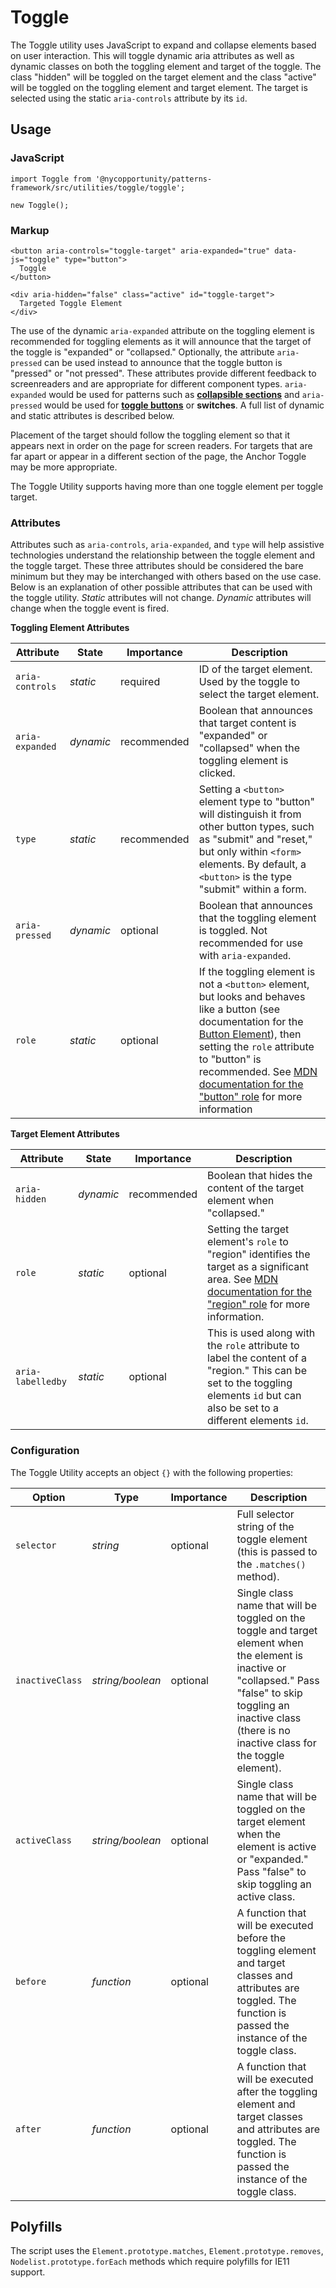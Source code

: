 # Toggle

The Toggle utility uses JavaScript to expand and collapse elements based on user interaction. This will toggle dynamic aria attributes as well as dynamic classes on both the toggling element and target of the toggle. The class "hidden" will be toggled on the target element and the class "active" will be toggled on the toggling element and target element. The target is selected using the static `aria-controls` attribute by its `id`.

## Usage

### JavaScript

    import Toggle from '@nycopportunity/patterns-framework/src/utilities/toggle/toggle';

    new Toggle();

### Markup

    <button aria-controls="toggle-target" aria-expanded="true" data-js="toggle" type="button">
      Toggle
    </button>

    <div aria-hidden="false" class="active" id="toggle-target">
      Targeted Toggle Element
    </div>

The use of the dynamic `aria-expanded` attribute on the toggling element is recommended for toggling elements as it will announce that the target of the toggle is "expanded" or "collapsed." Optionally, the attribute `aria-pressed` can be used instead to announce that the toggle button is "pressed" or "not pressed". These attributes provide different feedback to screenreaders and are appropriate for different component types. `aria-expanded` would be used for patterns such as [**collapsible sections**](https://inclusive-components.design/collapsible-sections/) and `aria-pressed` would be used for [**toggle buttons**](https://inclusive-components.design/toggle-button/) or **switches**. A full list of dynamic and static attributes is described below.

Placement of the target should follow the toggling element so that it appears next in order on the page for screen readers. For targets that are far apart or appear in a different section of the page, the Anchor Toggle may be more appropriate.

The Toggle Utility supports having more than one toggle element per toggle target.

### Attributes

Attributes such as `aria-controls`, `aria-expanded`, and `type` will help assistive technologies understand the relationship between the toggle element and the toggle target. These three attributes should be considered the bare minimum but they may be interchanged with others based on the use case. Below is an explanation of other possible attributes that can be used with the toggle utility. *Static* attributes will not change. *Dynamic* attributes will change when the toggle event is fired.

**Toggling Element Attributes**

Attribute       | State     | Importance    | Description
----------------|-----------|---------------|-
`aria-controls` | *static*  | required      | ID of the target element. Used by the toggle to select the target element.
`aria-expanded` | *dynamic* | recommended   | Boolean that announces that target content is "expanded" or "collapsed" when the toggling element is clicked.
`type`          | *static*  | recommended   | Setting a `<button>` element type to "button" will distinguish it from other button types, such as "submit" and "reset," but only within `<form>` elements. By default, a `<button>` is the type "submit" within a form.
`aria-pressed`  | *dynamic* | optional      | Boolean that announces that the toggling element is toggled. Not recommended for use with `aria-expanded`.
`role`          | *static*  | optional      | If the toggling element is not a `<button>` element, but looks and behaves like a button (see documentation for the [Button Element](/buttons)), then setting the `role` attribute to "button" is recommended. See [MDN documentation for the "button" role](https://developer.mozilla.org/en-US/docs/Web/Accessibility/ARIA/Roles/button_role) for more information

**Target Element Attributes**

Attribute         | State     | Importance    | Description
------------------|-----------|---------------|-
`aria-hidden`     | *dynamic* | recommended   | Boolean that hides the content of the target element when "collapsed."
`role`            | *static*  | optional      | Setting the target element's `role` to "region" identifies the target as a significant area. See [MDN documentation for the "region" role](https://developer.mozilla.org/en-US/docs/Web/Accessibility/ARIA/Roles/Region_role) for more information.
`aria-labelledby` | *static*  | optional      | This is used along with the `role` attribute to label the content of a "region." This can be set to the toggling elements `id` but can also be set to a different elements `id`.

### Configuration

The Toggle Utility accepts an object `{}` with the following properties:

Option          | Type             | Importance | Description
----------------|------------------|------------|-
`selector`      | *string*         | optional   | Full selector string of the toggle element (this is passed to the `.matches()` method).
`inactiveClass` | *string/boolean* | optional   | Single class name that will be toggled on the toggle and target element when the element is inactive or "collapsed." Pass "false" to skip toggling an inactive class (there is no inactive class for the toggle element).
`activeClass`   | *string/boolean* | optional   | Single class name that will be toggled on the target element when the element is active or "expanded." Pass "false" to skip toggling an active class.
`before`        | *function*       | optional   | A function that will be executed before the toggling element and target classes and attributes are toggled. The function is passed the instance of the toggle class.
`after`         | *function*       | optional   | A function that will be executed after the toggling element and target classes and attributes are toggled. The function is passed the instance of the toggle class.

## Polyfills

The script uses the `Element.prototype.matches`, `Element.prototype.removes`, `Nodelist.prototype.forEach` methods which require polyfills for IE11 support.